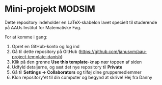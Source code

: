 # Mini-projekt MODSIM

Dette repository indeholder en LaTeX-skabelon lavet specielt til studerende på AAUs Institut for Matematiske Fag.

For at komme i gang:

  1. Opret en GitHub-konto og log ind
  2. Gå til dette repository på GitHub (https://github.com/janusvm/aau-project-template-danish)
  3. Klik på den grønne **Use this template**-knap nær toppen af siden
  4. Udfyld detaljerne, og sæt det nye repository til **Private**
  5. Gå til **Settings → Collaborators** og tilføj dine gruppemedlemmer
  6. Klon repository'et til din computer og begynd at skrive!
Hej fra Danny
